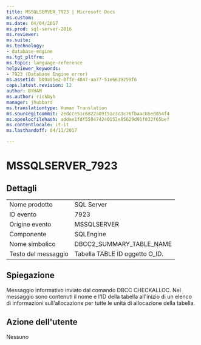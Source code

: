 ```yaml
---
title: MSSQLSERVER_7923 | Microsoft Docs
ms.custom: 
ms.date: 04/04/2017
ms.prod: sql-server-2016
ms.reviewer: 
ms.suite: 
ms.technology:
- database-engine
ms.tgt_pltfrm: 
ms.topic: language-reference
helpviewer_keywords:
- 7923 (Database Engine error)
ms.assetid: b09a95e2-0ffe-4847-aa77-51e6639259f6
caps.latest.revision: 12
author: BYHAM
ms.author: rickbyh
manager: jhubbard
ms.translationtype: Human Translation
ms.sourcegitcommit: 2edcce51c6822a89151c3c3c76fbaacb5edd54f4
ms.openlocfilehash: addae1fdf558474240152e85629d91f032f65bef
ms.contentlocale: it-it
ms.lasthandoff: 04/11/2017

---
```

# <a name="mssqlserver7923"></a>MSSQLSERVER_7923
  
## <a name="details"></a>Dettagli  
  
|||  
|-|-|  
|Nome prodotto|SQL Server|  
|ID evento|7923|  
|Origine evento|MSSQLSERVER|  
|Componente|SQLEngine|  
|Nome simbolico|DBCC2_SUMMARY_TABLE_NAME|  
|Testo del messaggio|Tabella TABLE                ID oggetto O_ID.|  
  
## <a name="explanation"></a>Spiegazione  
Messaggio informativo inviato dal comando DBCC CHECKALLOC. Nel messaggio sono contenuti il nome e l'ID della tabella all'inizio di un elenco di informazioni sull'allocazione per tutte le unità di allocazione della tabella.  
  
## <a name="user-action"></a>Azione dell'utente  
Nessuno  
  

